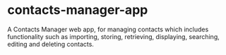 # contacts-manager-app
A Contacts Manager web app, for managing contacts which includes functionality such as importing, storing, retrieving, displaying, searching, editing and deleting contacts.
